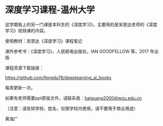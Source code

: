 
# 深度学习课程-温州大学

这学期我上的另一门课是本科生的《深度学习》，主要用的是吴恩达老师的《深度学习》视频课的内容。

使用教材：吴恩达《深度学习》课程笔记

课外参考书：《深度学习》，人民邮电出版社，IAN GOODFELLOW 等，2017 年出版

课程资源下载链接：

https://github.com/fengdu78/deeplearning_ai_books

每周更新一次。

如果有老师需要ppt原版文件，请联系我：haiguang2000@wzu.edu.cn

（注意：请告知学校、姓名，仅限学校内使用，请不要用于商业用途）

黄海广